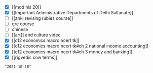 - [x] [[mod his 20]]
- [x] [[Important Administrative Departments of Delhi Sultanate]]
- [ ] [[anki revising rubies course]]
- [ ] gre course
- [ ] chinese
- [ ] [[art]] and culture video
- [x] [[c12 economics macro ncert tk]]
- [x] [[c12 economics macro ncert tk#ch 2 national income accounting]]
- [x] [[c12 economics macro ncert tk#ch 3 money and banking]]
- [x] [[rigvedic cow terms]]
```query 2021-10-08 16:58
"2021-10-18"
```